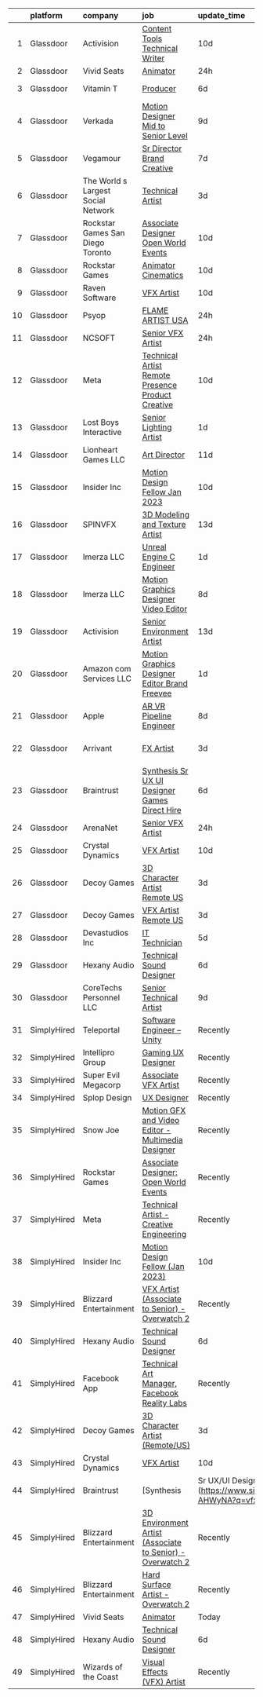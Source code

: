 

|    | platform    | company                            | job                                                                                                                                                                                                                                                                                                                                                                                                                                                                                                                                                                                                                                                                                                                                                                                                                                                                                                                                                                                                                                                                                                                                                                                                                                                                                                                                                                                                                                                                                     | update_time   | location           |
|---:|:------------|:-----------------------------------|:----------------------------------------------------------------------------------------------------------------------------------------------------------------------------------------------------------------------------------------------------------------------------------------------------------------------------------------------------------------------------------------------------------------------------------------------------------------------------------------------------------------------------------------------------------------------------------------------------------------------------------------------------------------------------------------------------------------------------------------------------------------------------------------------------------------------------------------------------------------------------------------------------------------------------------------------------------------------------------------------------------------------------------------------------------------------------------------------------------------------------------------------------------------------------------------------------------------------------------------------------------------------------------------------------------------------------------------------------------------------------------------------------------------------------------------------------------------------------------------|:--------------|:-------------------|
|  1 | Glassdoor   | Activision                         | [Content Tools Technical Writer](https://www.glassdoor.com/partner/jobListing.htm?pos=126&ao=1136043&s=58&guid=00000183211bc3789b706ac55ead0740&src=GD_JOB_AD&t=SR&vt=w&cs=1_664fbd71&cb=1662707811503&jobListingId=1008102725720&jrtk=3-0-1gcghngst2gpj001-1gcghngtgghqe800-676b2ac91bf4d530-)                                                                                                                                                                                                                                                                                                                                                                                                                                                                                                                                                                                                                                                                                                                                                                                                                                                                                                                                                                                                                                                                                                                                                                                         | 10d           | Woodland Hills, CA |
|  2 | Glassdoor   | Vivid Seats                        | [Animator](https://www.glassdoor.com/partner/jobListing.htm?pos=112&ao=1136043&s=58&guid=00000183211bc3789b706ac55ead0740&src=GD_JOB_AD&t=SR&vt=w&cs=1_6580c3aa&cb=1662707811502&jobListingId=1008126512823&jrtk=3-0-1gcghngst2gpj001-1gcghngtgghqe800-8e9d053226ae77e5-)                                                                                                                                                                                                                                                                                                                                                                                                                                                                                                                                                                                                                                                                                                                                                                                                                                                                                                                                                                                                                                                                                                                                                                                                               | 24h           | Remote             |
|  3 | Glassdoor   | Vitamin T                          | [Producer](https://www.glassdoor.com/partner/jobListing.htm?pos=107&ao=1110586&s=58&guid=00000183211bc3789b706ac55ead0740&src=GD_JOB_AD&t=SR&vt=w&cs=1_c9c03f67&cb=1662707811501&jobListingId=1008114178951&cpc=C4A69CCDBB3B9599&jrtk=3-0-1gcghngst2gpj001-1gcghngtgghqe800-e46064662fafb748--6NYlbfkN0DMrcEu7yrtATojKJA7cEzGQ3FdRGWLh0CZQInL4ECGI6k5tN82kdM0cJmh4vC7Gghphupef1cN6IlOTgMGADI-i2kb12ymzESQsmVIKdeBMrHVj1mVfahr3EwUgAel5KCeqATofhJbwCjg4rEUoGHyyaaRdvh7cQh_M0ZJBEp8KYGTy2tw2RU-KYnAGNnXZtRriXO1s9nzqrS6SZKukE-MUCFvhWqSEhCs1hs-43x5ludTlsAKTbMDs_uCe6tJ7cPNyVLz7o7R8OtMI5UxeLrsE5dEVB5ROWrjr4bcE5l-xFSU4tZPDZEzUac86Jz3m3tqirX6gx3ungURZN6A0_9berfSo-_rjFBlRJbTRC4u8wuI8W405QN7dZf3QMn7Bc5X_iJG1jEyQTlm8QjgY4t_J0JdHoafvRqMQEsx2ZPgqbAgW9Vep9j6etSg3bTqi3PcHoOBItEpXR8ANfn9J7IyPd6l_8fKZw0IznfcU8JjUw%3D%3D)                                                                                                                                                                                                                                                                                                                                                                                                                                                                                                                                                                                                                                                              | 6d            | Vancouver, WA      |
|  4 | Glassdoor   | Verkada                            | [Motion Designer  Mid to Senior Level ](https://www.glassdoor.com/partner/jobListing.htm?pos=116&ao=1136043&s=58&guid=00000183211bc3789b706ac55ead0740&src=GD_JOB_AD&t=SR&vt=w&cs=1_361cab30&cb=1662707811503&jobListingId=1008104746433&jrtk=3-0-1gcghngst2gpj001-1gcghngtgghqe800-397ae4dbae933a64-)                                                                                                                                                                                                                                                                                                                                                                                                                                                                                                                                                                                                                                                                                                                                                                                                                                                                                                                                                                                                                                                                                                                                                                                  | 9d            | San Mateo, CA      |
|  5 | Glassdoor   | Vegamour                           | [Sr  Director  Brand Creative](https://www.glassdoor.com/partner/jobListing.htm?pos=127&ao=1136043&s=58&guid=00000183211bc3789b706ac55ead0740&src=GD_JOB_AD&t=SR&vt=w&ea=1&cs=1_396a6a05&cb=1662707811504&jobListingId=1008112158548&jrtk=3-0-1gcghngst2gpj001-1gcghngtgghqe800-6bc459a77073c3d1-)                                                                                                                                                                                                                                                                                                                                                                                                                                                                                                                                                                                                                                                                                                                                                                                                                                                                                                                                                                                                                                                                                                                                                                                      | 7d            | Los Angeles, CA    |
|  6 | Glassdoor   | The World s Largest Social Network | [Technical Artist](https://www.glassdoor.com/partner/jobListing.htm?pos=105&ao=1110586&s=58&guid=00000183211bc3789b706ac55ead0740&src=GD_JOB_AD&t=SR&vt=w&ea=1&cs=1_b416da83&cb=1662707811502&jobListingId=1008119621893&cpc=444700D72F2ECBCE&jrtk=3-0-1gcghngst2gpj001-1gcghngtgghqe800-965fa4679203ee31--6NYlbfkN0DSgjPPcnEdvoK3uuxfISLALE6pB1FR7YSHOr_tSg5_QGIhoz_2VqUepdcKLBLI_zSAkyoPLr8SW3FfEkHJ_qiI5RDq0LiClGu-LULNv5_viEarxV8-MoCSseMuDOhubK7TesTYt27YKo8C_3i3iI14o1pk30q-Muxtdt3gnS2UzBPJhjqABA_TlvKGC6HFe8IeqQqbuAza_0359GxZDdf1prYPgMRiyIN72CnbKq4dIYk7bViVf3GKnM7BrEMe0rwvH25vJ3kICPwJ0twAibFAm-kCHJ4CJ0te5J-hOPU9zWBefarhcIXN02FteVJBz--h5Cbk3m57WfD84XfurQ8SajyFMjm96esIBh9e3fHhU0OWQyOxL2m9ymhjUf74YWwqOk8uBw0-svI0_TZ4UprXsxjxSvp2P02cXfZ-JuCBT1rIJwCyIsvEbwZnjmUzlnVW3zrIdponOVN5LQJWQows7K2GHTzpu8p7w42ca04qDEX0gzHHM2egubGaFQ6EUCJjGl4TxFLWxnSGTdQKb_Oa8QChdcBZ9uN50jHxjGtm2sPeKwdc5eCpU4yuhbGd8T4YHGOTeyEgm2_oYbqOYvTA)                                                                                                                                                                                                                                                                                                                                                                                                                                                                                                                                             | 3d            | Houston, TX        |
|  7 | Glassdoor   | Rockstar Games San Diego   Toronto | [Associate Designer  Open World Events](https://www.glassdoor.com/partner/jobListing.htm?pos=118&ao=1136043&s=58&guid=00000183211bc3789b706ac55ead0740&src=GD_JOB_AD&t=SR&vt=w&cs=1_779adcb9&cb=1662707811503&jobListingId=1008102778305&jrtk=3-0-1gcghngst2gpj001-1gcghngtgghqe800-edd47d18117b78ca-)                                                                                                                                                                                                                                                                                                                                                                                                                                                                                                                                                                                                                                                                                                                                                                                                                                                                                                                                                                                                                                                                                                                                                                                  | 10d           | Carlsbad, CA       |
|  8 | Glassdoor   | Rockstar Games                     | [Animator  Cinematics](https://www.glassdoor.com/partner/jobListing.htm?pos=124&ao=1136043&s=58&guid=00000183211bc3789b706ac55ead0740&src=GD_JOB_AD&t=SR&vt=w&ea=1&cs=1_49eeabca&cb=1662707811503&jobListingId=1008102011255&jrtk=3-0-1gcghngst2gpj001-1gcghngtgghqe800-b9521cc576e08ed7-)                                                                                                                                                                                                                                                                                                                                                                                                                                                                                                                                                                                                                                                                                                                                                                                                                                                                                                                                                                                                                                                                                                                                                                                              | 10d           | Carlsbad, CA       |
|  9 | Glassdoor   | Raven Software                     | [VFX Artist](https://www.glassdoor.com/partner/jobListing.htm?pos=128&ao=1136043&s=58&guid=00000183211bc3789b706ac55ead0740&src=GD_JOB_AD&t=SR&vt=w&cs=1_15954df9&cb=1662707811504&jobListingId=1008100457468&jrtk=3-0-1gcghngst2gpj001-1gcghngtgghqe800-80d71cb4fdf571c7-)                                                                                                                                                                                                                                                                                                                                                                                                                                                                                                                                                                                                                                                                                                                                                                                                                                                                                                                                                                                                                                                                                                                                                                                                             | 10d           | Middleton, WI      |
| 10 | Glassdoor   | Psyop                              | [FLAME ARTIST  USA ](https://www.glassdoor.com/partner/jobListing.htm?pos=122&ao=1136043&s=58&guid=00000183211bc3789b706ac55ead0740&src=GD_JOB_AD&t=SR&vt=w&cs=1_1a0dff9a&cb=1662707811503&jobListingId=1008127903946&jrtk=3-0-1gcghngst2gpj001-1gcghngtgghqe800-a132f7ac49e6d83b-)                                                                                                                                                                                                                                                                                                                                                                                                                                                                                                                                                                                                                                                                                                                                                                                                                                                                                                                                                                                                                                                                                                                                                                                                     | 24h           | New York, NY       |
| 11 | Glassdoor   | NCSOFT                             | [Senior VFX Artist](https://www.glassdoor.com/partner/jobListing.htm?pos=111&ao=1136043&s=58&guid=00000183211bc3789b706ac55ead0740&src=GD_JOB_AD&t=SR&vt=w&ea=1&cs=1_79ba818a&cb=1662707811502&jobListingId=1008127732861&jrtk=3-0-1gcghngst2gpj001-1gcghngtgghqe800-d473e9d297ca0c28-)                                                                                                                                                                                                                                                                                                                                                                                                                                                                                                                                                                                                                                                                                                                                                                                                                                                                                                                                                                                                                                                                                                                                                                                                 | 24h           | Bellevue, WA       |
| 12 | Glassdoor   | Meta                               | [Technical Artist   Remote Presence Product Creative](https://www.glassdoor.com/partner/jobListing.htm?pos=102&ao=1110586&s=58&guid=00000183211bc3789b706ac55ead0740&src=GD_JOB_AD&t=SR&vt=w&cs=1_8ec3f90a&cb=1662707811500&jobListingId=1008101171105&cpc=6193B0C32834B022&jrtk=3-0-1gcghngst2gpj001-1gcghngtgghqe800-85467b230cdb1f12--6NYlbfkN0DYl4UJW4r1Vl7FEn6T9F-rD9lpC-0oMJVSiWjK_MGUd8e8cHXcpv6KPyjLHZEfqkUqQ3MUZpLff_3c0NCOOAZfaaadDCk6VInjisDfU2K-59ShlDbp3VlJNHySlmqBD-U2eTsVMZDd-pjKhVEqyrrRF1i1GL51CwZw25K3ERkALNiJlucmfi0pTVRmXosyZT7Yea3Fjn7zFaAf4zeXEVvJgvCq6QAZBdY1hd_abkCtdMoRClMyiGcNoNOkEK_kKsdi3h9jRGmZ-yiTUB-Nk_6h1ZRC1CZR91p-pEbJyVSz4WvjhM_vCiqPswLQit2iecxDNqhRkaUxv0R4YAISLp3RF0B75H0Cto4DCBzercWMtvYjz_yFeoUOptKvbRLISul9e3CTRsMy95SmFNOdiZFA6_dlF0eFZlPerBzhDALslzBQnEi45VrTe9XzSPUBJCN2XDZ-IayxSMMM6kcCPraNYPtsH2QwXIVDfKYRuLS4jiRPD2kG6-JpI3KVRisOheFuhUxYbQwSuGdmLKhcTNRoYPd89GuMhmW_AQwyL0T-xPaPBlEwSbn9_OWB84ISPXcjHG_zFURXjrwpAbdPRVsKKMn9Py5O39w_yo3dHg4D6YufsKa_0NELE3WtqfE-8VEQ-T64phdOa8pCmYcsug-1gMw7MFlBBqpwxd0MWm1-SSTDL9vg1a9hshiyg3pO0Y-Gi2b2ZICBMfGEKNKT42-pdYYwrJyIpcSdZ2BgEHhMc_SyHhLcylBUjIaSBeY_OJoM0WHIBzGP_ufDDueJQvrIsJIJWz2NFCRjfzIM_-pKK-uy5KOyVYQXo9X58qnhK2qdOsJVuRae94E7ADWqTDa5bM1kEPpPldxFMOhmDMsTkhrZPRx1ZxBIe8xrpXBBumpxqt344Rto6qflhanRvTNAWzpytlk-6tIxBA1mEoNTO2f-_xnsaa1q35AljpSkWylGJVMU2uwU5baNvgqkQIVr018aDrSCirduwrMBM57bIOuTX4IS3KKxxhPSEhEqhaCBRTFGsHNmVuG_mvRgHtZUnOcQ3Db9VjxtJdJjCU654TiK-Oqicl5O71OZbdrpP38%3D) | 10d           | Remote             |
| 13 | Glassdoor   | Lost Boys Interactive              | [Senior Lighting Artist](https://www.glassdoor.com/partner/jobListing.htm?pos=123&ao=1136043&s=58&guid=00000183211bc3789b706ac55ead0740&src=GD_JOB_AD&t=SR&vt=w&ea=1&cs=1_fc5393c1&cb=1662707811503&jobListingId=1008124948273&jrtk=3-0-1gcghngst2gpj001-1gcghngtgghqe800-26a4a2f30f46c7ef-)                                                                                                                                                                                                                                                                                                                                                                                                                                                                                                                                                                                                                                                                                                                                                                                                                                                                                                                                                                                                                                                                                                                                                                                            | 1d            | Remote             |
| 14 | Glassdoor   | Lionheart Games  LLC               | [Art Director](https://www.glassdoor.com/partner/jobListing.htm?pos=129&ao=1136043&s=58&guid=00000183211bc3789b706ac55ead0740&src=GD_JOB_AD&t=SR&vt=w&ea=1&cs=1_d656905c&cb=1662707811504&jobListingId=1008098999030&jrtk=3-0-1gcghngst2gpj001-1gcghngtgghqe800-17046921e110a5c4-)                                                                                                                                                                                                                                                                                                                                                                                                                                                                                                                                                                                                                                                                                                                                                                                                                                                                                                                                                                                                                                                                                                                                                                                                      | 11d           | Atlanta, GA        |
| 15 | Glassdoor   | Insider Inc                        | [Motion Design Fellow  Jan 2023 ](https://www.glassdoor.com/partner/jobListing.htm?pos=113&ao=1136043&s=58&guid=00000183211bc3789b706ac55ead0740&src=GD_JOB_AD&t=SR&vt=w&ea=1&cs=1_166ceeed&cb=1662707811502&jobListingId=1008101574766&jrtk=3-0-1gcghngst2gpj001-1gcghngtgghqe800-eab21f1c50ba1ea1-)                                                                                                                                                                                                                                                                                                                                                                                                                                                                                                                                                                                                                                                                                                                                                                                                                                                                                                                                                                                                                                                                                                                                                                                   | 10d           | New York, NY       |
| 16 | Glassdoor   | SPINVFX                            | [3D Modeling and Texture Artist](https://www.glassdoor.com/partner/jobListing.htm?pos=130&ao=1136043&s=58&guid=00000183211bc3789b706ac55ead0740&src=GD_JOB_AD&t=SR&vt=w&ea=1&cs=1_a6ad2965&cb=1662707811504&jobListingId=1008097405793&jrtk=3-0-1gcghngst2gpj001-1gcghngtgghqe800-1e2fcc9994e6f81c-)                                                                                                                                                                                                                                                                                                                                                                                                                                                                                                                                                                                                                                                                                                                                                                                                                                                                                                                                                                                                                                                                                                                                                                                    | 13d           | Atlanta, GA        |
| 17 | Glassdoor   | Imerza  LLC                        | [Unreal Engine   C   Engineer](https://www.glassdoor.com/partner/jobListing.htm?pos=120&ao=1136043&s=58&guid=00000183211bc3789b706ac55ead0740&src=GD_JOB_AD&t=SR&vt=w&ea=1&cs=1_2496fe5e&cb=1662707811503&jobListingId=1008122462070&jrtk=3-0-1gcghngst2gpj001-1gcghngtgghqe800-e87ac44f608c4a3b-)                                                                                                                                                                                                                                                                                                                                                                                                                                                                                                                                                                                                                                                                                                                                                                                                                                                                                                                                                                                                                                                                                                                                                                                      | 1d            | Remote             |
| 18 | Glassdoor   | Imerza  LLC                        | [Motion Graphics Designer Video Editor](https://www.glassdoor.com/partner/jobListing.htm?pos=121&ao=1136043&s=58&guid=00000183211bc3789b706ac55ead0740&src=GD_JOB_AD&t=SR&vt=w&ea=1&cs=1_11d0f2d7&cb=1662707811503&jobListingId=1008105690658&jrtk=3-0-1gcghngst2gpj001-1gcghngtgghqe800-b36b153b278ae673-)                                                                                                                                                                                                                                                                                                                                                                                                                                                                                                                                                                                                                                                                                                                                                                                                                                                                                                                                                                                                                                                                                                                                                                             | 8d            | Sarasota, FL       |
| 19 | Glassdoor   | Activision                         | [Senior Environment Artist](https://www.glassdoor.com/partner/jobListing.htm?pos=125&ao=1136043&s=58&guid=00000183211bc3789b706ac55ead0740&src=GD_JOB_AD&t=SR&vt=w&cs=1_81f0071c&cb=1662707811503&jobListingId=1008097667758&jrtk=3-0-1gcghngst2gpj001-1gcghngtgghqe800-06e591efec8458f7-)                                                                                                                                                                                                                                                                                                                                                                                                                                                                                                                                                                                                                                                                                                                                                                                                                                                                                                                                                                                                                                                                                                                                                                                              | 13d           | Foster City, CA    |
| 20 | Glassdoor   | Amazon com Services LLC            | [Motion Graphics Designer   Editor  Brand  Freevee](https://www.glassdoor.com/partner/jobListing.htm?pos=109&ao=1136043&s=58&guid=00000183211bc3789b706ac55ead0740&src=GD_JOB_AD&t=SR&vt=w&cs=1_f20f91f4&cb=1662707811502&jobListingId=1008123980156&jrtk=3-0-1gcghngst2gpj001-1gcghngtgghqe800-4b03b318c5df0565-)                                                                                                                                                                                                                                                                                                                                                                                                                                                                                                                                                                                                                                                                                                                                                                                                                                                                                                                                                                                                                                                                                                                                                                      | 1d            | Culver City, CA    |
| 21 | Glassdoor   | Apple                              | [AR VR Pipeline Engineer](https://www.glassdoor.com/partner/jobListing.htm?pos=104&ao=1110586&s=58&guid=00000183211bc3789b706ac55ead0740&src=GD_JOB_AD&t=SR&vt=w&cs=1_d6823096&cb=1662707811501&jobListingId=1008105396645&cpc=AC285F3A3ECA6BB0&jrtk=3-0-1gcghngst2gpj001-1gcghngtgghqe800-c9ac99f385a34465--6NYlbfkN0BvKrLyj5gPmtZO9T8euul8TCxuuKNOtzRJOomxnwSEodTz2Bc-sPZlbtkML8D-m4rJEUgS2vPkgOVI7njqcyrxX869DpGye6ixWwn10iahY1e7v0vW0_yEUbkFwIQL54u2pH-wLan3uP1QN0-cDeLNaBnyjyJWVWVGubk5DmRA8Nys5PzIWkWXcuu1LDV3oW6A-31W_TI3vp85MYqoXuVS0QuZ7sHbp1Jl4PAwIrtTGUC-VSTLfWfnluH0be6EY9CVun8INg6NoJ7gboqRh9xZYfDG022r59A9n_d8yFZUbkzUTxun1R4YkF9SV9S8k0K7U0dHJx2pJbby5Tea1UTsbErnsxDxQkcXnHRxtHm_YS0w9xNZPhk3cn4jeqUBCUI0Nelb30b7a_4kconTJwN6KVT_WkmoDis1bGoANQmLdEovotExL_12YxomZphc0KqZPRAyA18HR4cnmIfFnNonvEpZTmwq16bijLFN9kQxNG_5V7h_KEX-6-C1bDeCgx7rjWau8Oo6SDfIr-bW9gMQuwtPmyTi6w6DYNqyLWta67P5fA6wWKLFEG7TwvR5bHdP8AAj2snFBlcNd5_wyVbu7dWrtijzjQgHq9EKgRuEJjLP4SO0iZQmWw7O9kHNetIkdj83UB3bbET2vIyRlu3S1flD5WiVPfHcbKnHaJRL94bcWSZxa8W9y8OiqJRXmfSVTuNFRfhXNgWHFg5m6PA_A3FPLJ8gR-NbZAwV9EDgypytgwuP_1OwYWyWD85f21EXxgPu1Epo9hBovSPGnMSamU96IF_xoH7BCWBEvj3gLfu7zGXyaQnHvWO8RwbK0Wuwl3UdQ0QaTRXfFomOkeTv3xXQUAIZA4EowOXnNg0n_2mSfRzZ-UTUMqWznkeLNhZ22-adFeomGe41PUCNvwYPR2m1wVUROGErLm3eqglJfEekYPGRN1iQKGdGkw8_HoRz7GcivrQBPw%3D%3D)                                                                                                                                               | 8d            | Boulder, CO        |
| 22 | Glassdoor   | Arrivant                           | [FX Artist](https://www.glassdoor.com/partner/jobListing.htm?pos=106&ao=1110586&s=58&guid=00000183211bc3789b706ac55ead0740&src=GD_JOB_AD&t=SR&vt=w&ea=1&cs=1_d05fb8f0&cb=1662707811502&jobListingId=1008119621946&cpc=A65DF3A704A48F9B&jrtk=3-0-1gcghngst2gpj001-1gcghngtgghqe800-ac82a088f2bbb71d--6NYlbfkN0DSgjPPcnEdvoK3uuxfISLALE6pB1FR7YSHOr_tSg5_QGIhoz_2VqUepdcKLBLI_zSAkyoPLr8SW9iKfB6CY2csLDQCI-CTxuWCHasd1YCjiugAsqX-pO9f2Hd2ZSEJof0DqIzW84g9N4rygPxViI8f8nJTTJpsAlbcVAyxPw9juKLZkSpPJ6bLf2pTqFrzbZa-H_CuM17zRMbhgMGGNSLpmN65bHJypWrG5QcWgtYrB1uzSKvwhfLULqxsID-QNjeGDze5_IScESxRTjfx4lAYrUm1S8tAfCtTPI-Mr9E7OK85iqTJvOW9l_LAY0WX7SxPw40FsQpAH-fq-XMRYXZggvRou4rsLcYrTlhZQIZD9YxG9mhh6ZEcba1D3wOvMXK910Kipr1v8J2q_ViJ-KNgCt9JEjYg1lb9dtc-4RaWRo5k5UdpI4dmNWOHm_HPSy7GtI2dsJD5-9NCF3GgKc0FOEz6wrlp9TfMNNhSwb4SOq0TTa7vSkkvijt-jUNpEGFwU5C_xHIwPg6tgXzcD1-VCqXVD3nOdxHMwnonA33nazSmGQ18u19JukL3Z3ELeCu5HQJOindA7A%3D%3D)                                                                                                                                                                                                                                                                                                                                                                                                                                                                                                                                                        | 3d            | Los Angeles, CA    |
| 23 | Glassdoor   | Braintrust                         | [Synthesis   Sr UX UI Designer   Games  Direct Hire ](https://www.glassdoor.com/partner/jobListing.htm?pos=114&ao=1136043&s=58&guid=00000183211bc3789b706ac55ead0740&src=GD_JOB_AD&t=SR&vt=w&ea=1&cs=1_6c371aa9&cb=1662707811503&jobListingId=1008115081943&jrtk=3-0-1gcghngst2gpj001-1gcghngtgghqe800-cb466c99ba1096a6-)                                                                                                                                                                                                                                                                                                                                                                                                                                                                                                                                                                                                                                                                                                                                                                                                                                                                                                                                                                                                                                                                                                                                                               | 6d            | San Francisco, CA  |
| 24 | Glassdoor   | ArenaNet                           | [Senior VFX Artist](https://www.glassdoor.com/partner/jobListing.htm?pos=117&ao=1136043&s=58&guid=00000183211bc3789b706ac55ead0740&src=GD_JOB_AD&t=SR&vt=w&cs=1_22efb969&cb=1662707811503&jobListingId=1008127732862&jrtk=3-0-1gcghngst2gpj001-1gcghngtgghqe800-e30a801131ccff1a-)                                                                                                                                                                                                                                                                                                                                                                                                                                                                                                                                                                                                                                                                                                                                                                                                                                                                                                                                                                                                                                                                                                                                                                                                      | 24h           | Bellevue, WA       |
| 25 | Glassdoor   | Crystal Dynamics                   | [VFX Artist](https://www.glassdoor.com/partner/jobListing.htm?pos=119&ao=1136043&s=58&guid=00000183211bc3789b706ac55ead0740&src=GD_JOB_AD&t=SR&vt=w&cs=1_d290291e&cb=1662707811503&jobListingId=1008101904761&jrtk=3-0-1gcghngst2gpj001-1gcghngtgghqe800-359a3b3d4e54b3b2-)                                                                                                                                                                                                                                                                                                                                                                                                                                                                                                                                                                                                                                                                                                                                                                                                                                                                                                                                                                                                                                                                                                                                                                                                             | 10d           | San Mateo, CA      |
| 26 | Glassdoor   | Decoy Games                        | [3D Character Artist  Remote US ](https://www.glassdoor.com/partner/jobListing.htm?pos=115&ao=1136043&s=58&guid=00000183211bc3789b706ac55ead0740&src=GD_JOB_AD&t=SR&vt=w&ea=1&cs=1_947868e3&cb=1662707811503&jobListingId=1008119531457&jrtk=3-0-1gcghngst2gpj001-1gcghngtgghqe800-05c7a5da54b0c7af-)                                                                                                                                                                                                                                                                                                                                                                                                                                                                                                                                                                                                                                                                                                                                                                                                                                                                                                                                                                                                                                                                                                                                                                                   | 3d            | Boston, MA         |
| 27 | Glassdoor   | Decoy Games                        | [VFX Artist  Remote US ](https://www.glassdoor.com/partner/jobListing.htm?pos=110&ao=1136043&s=58&guid=00000183211bc3789b706ac55ead0740&src=GD_JOB_AD&t=SR&vt=w&ea=1&cs=1_8b57d494&cb=1662707811502&jobListingId=1008119531424&jrtk=3-0-1gcghngst2gpj001-1gcghngtgghqe800-53023307d43a3103-)                                                                                                                                                                                                                                                                                                                                                                                                                                                                                                                                                                                                                                                                                                                                                                                                                                                                                                                                                                                                                                                                                                                                                                                            | 3d            | Boston, MA         |
| 28 | Glassdoor   | Devastudios  Inc                   | [IT Technician](https://www.glassdoor.com/partner/jobListing.htm?pos=103&ao=1110586&s=58&guid=00000183211bc3789b706ac55ead0740&src=GD_JOB_AD&t=SR&vt=w&ea=1&cs=1_723dc395&cb=1662707811501&jobListingId=1008115871255&cpc=F583A5AE0DDDFE3A&jrtk=3-0-1gcghngst2gpj001-1gcghngtgghqe800-b947cb33a3699aef--6NYlbfkN0BrAyOcda9cxaPfQioYQb5UdI4RVuZ6S7Mpu1vMSUf88cPowUfqWfnO8CrJyPpoH0WTTXwQYN6nD6z5yg6WX1A7vSN-BfWULAgCtVYJ2ZMlloo80d28LDed7hr_t0j8qPuvKHglyUqes2u1qwoBRg1eAO14R0XkUGKh46ikUH6jbHxlNFuJbq0MxjxOLEf6PLSK2lh0IHx2nAMAmPYOOof53WwuKA4XVYP5CRht0sfPs4vxqQJdhnKps_08uE0yfb-bSm7_-GLyCjy6fD_bNYoqGdw-A2_rCM-04yMrSzgStLGxFBEoaIgd_AmW8xHIwSlcN_8b3rJNzrEdL7lKlwK5jhIiD5yB9N9mZqeO-IpYE7Lyp8ac9PYgJyUMyuhLU2wJ1DezLGlMls1OCYxevwT8ZQ6bonjGSXEwRHGbgj4u5mF8jq94PjbfCjFvHmg0FFIfjA55ptPsxWtt5nzecP6Te06JOZA0Uz0gBeSp_G44JFXLeYwFHAUN)                                                                                                                                                                                                                                                                                                                                                                                                                                                                                                                                                                                                                                                | 5d            | Santa Monica, CA   |
| 29 | Glassdoor   | Hexany Audio                       | [Technical Sound Designer](https://www.glassdoor.com/partner/jobListing.htm?pos=101&ao=1110586&s=58&guid=00000183211bc3789b706ac55ead0740&src=GD_JOB_AD&t=SR&vt=w&ea=1&cs=1_1365c913&cb=1662707811500&jobListingId=1008114321181&cpc=18C9CE28155C17C5&jrtk=3-0-1gcghngst2gpj001-1gcghngtgghqe800-0ac8534fda25569b--6NYlbfkN0CFC62QAxPlQDUanI3CInFwDfLuR7bBing2k-9qaB2Sgc7mfRdyTz-EnIjEcjqKoAh4_ZZLLwyGjkgqwi6svkxAivLIJAIQwILeIjbqoOs_xRSKFIya7sfTf_opYwReedpv9fbyaMfagL_ldIDi899DzamSPVTzKUQ6FBR6yrjTDkrfgnIyK-QPQNkykjuk2w-9cXUrZJP_4_C0M0csBCuVkGF4U4K_Mbf2w_YYrIFmFJXCgS28Qavh6T3bnG0Sv41Y6EXlSefjoGnwEIcbE-mUEJuuSGed1PiIybYSpUxbpQDSAt7r3Ur4SESlsxvXbgnFhgWONakGnjOsBlfebuCpJSx4koqW2lSIDiIaUwiYj2vZh77UcP2rvi2ATQpVUcvvccv3uyGPpNsPTZr7LI4dKJsAqw3jXVhB7udRZPFNZu8awtNub4UMQ1QKYORKH3lkyBuMugfCw7yT-pbYth_EwoU5sLkTcScr5uz9wVgjeav9EmGWUzX9_at4hn80qGA%3D)                                                                                                                                                                                                                                                                                                                                                                                                                                                                                                                                                                                                                       | 6d            | Bell Gardens, CA   |
| 30 | Glassdoor   | CoreTechs Personnel LLC            | [Senior Technical Artist](https://www.glassdoor.com/partner/jobListing.htm?pos=108&ao=1110586&s=58&guid=00000183211bc3789b706ac55ead0740&src=GD_JOB_AD&t=SR&vt=w&ea=1&cs=1_487800f1&cb=1662707811502&jobListingId=1008104410229&cpc=3BA4CE39D5B5DEF5&jrtk=3-0-1gcghngst2gpj001-1gcghngtgghqe800-9a1a09ce397e4f7c--6NYlbfkN0DS-qNFXfGJbucVNqZuJyBAHUgn-Jk7BOIC44-eEj99OJbaIw5DPx7zYc0LJqAtR8MT3U-ZkZo0stYIRl40VjZHXuRKcFCORMuvW3oNvSMhkwMyDs0UmZZCmgbiJ2hsrSO2GhYNUyJHdQ85NaJ6xsZzAcy1QcTJXjpfNNq8JE7qRAquxOd-r1zvNQ4WjTPlocLnVsJvGEG8AMUlBKZefK6no8mGk7676J3IQu0CPhKBH13GvNhh0paWC1xngk-idKBFtRExGBPb4PgaXM4d0raMSYUWHcPXdo_DgNeSfAgrlS1qc1HXXusRxnIcmzllKnmq8-t3r1JpgJoPD-iIxB-9bNCE7OZQ33knLGzZlG4WNQc2PMgYvk13nrkWudoxGPQDi-aDb17e5Xnacl2zJLsmDPGrrGzV36RkTYjTE1f_xS7Jr1ND9YMR-ooiEqP_u_vJa641_EKBejrf85YC68ud1kuuLtiq6yV3DaID98MV-HLq5sL2VHKLeq9VFk8GBPY%3D)                                                                                                                                                                                                                                                                                                                                                                                                                                                                                                                                                                                                                        | 9d            | Redwood City, CA   |
| 31 | SimplyHired | Teleportal                         | [Software Engineer – Unity](https://www.simplyhired.com/job/U01SrNCdaTYrZ4QRxBfL5yHDd4v1jD1-oTLFHKeuSIyfvwU1yzfxvQ?q=vfx+designer)                                                                                                                                                                                                                                                                                                                                                                                                                                                                                                                                                                                                                                                                                                                                                                                                                                                                                                                                                                                                                                                                                                                                                                                                                                                                                                                                                      | Recently      | Culver City, CA    |
| 32 | SimplyHired | Intellipro Group                   | [Gaming UX Designer](https://www.simplyhired.com/job/GCrsGjLD2pf_v4I-QEFJst6PyfrEzXiV4myx4i3f9_DhC97k7JSCDw?q=vfx+designer)                                                                                                                                                                                                                                                                                                                                                                                                                                                                                                                                                                                                                                                                                                                                                                                                                                                                                                                                                                                                                                                                                                                                                                                                                                                                                                                                                             | Recently      | Remote             |
| 33 | SimplyHired | Super Evil Megacorp                | [Associate VFX Artist](https://www.simplyhired.com/job/5tqWiNMGyzWwJTKg3SPC9Fc6-abUcUgtFYVMogkAO9N94q1jrXa-gg?q=vfx+designer)                                                                                                                                                                                                                                                                                                                                                                                                                                                                                                                                                                                                                                                                                                                                                                                                                                                                                                                                                                                                                                                                                                                                                                                                                                                                                                                                                           | Recently      | San Mateo, CA      |
| 34 | SimplyHired | Splop Design                       | [UX Designer](https://www.simplyhired.com/job/1QHEzY9K1JXcQD1-GL3_WWJcrMmo04UHCFVW21Nf2GCPgE1NLGUROQ?q=vfx+designer)                                                                                                                                                                                                                                                                                                                                                                                                                                                                                                                                                                                                                                                                                                                                                                                                                                                                                                                                                                                                                                                                                                                                                                                                                                                                                                                                                                    | Recently      | Remote             |
| 35 | SimplyHired | Snow Joe                           | [Motion GFX and Video Editor - Multimedia Designer](https://www.simplyhired.com/job/HVMBdr8b-igGIhhIJ2JTxOIvspmn-MTBjFfJSBLKydVFxUwzfpgZ3Q?q=vfx+designer)                                                                                                                                                                                                                                                                                                                                                                                                                                                                                                                                                                                                                                                                                                                                                                                                                                                                                                                                                                                                                                                                                                                                                                                                                                                                                                                              | Recently      | Hoboken, NJ        |
| 36 | SimplyHired | Rockstar Games                     | [Associate Designer: Open World Events](https://www.simplyhired.com/job/vdV8vlT3gviLv2JCIKjxS72bf-KmVFeMRA0oYSRtEaTI4YyrugfY7Q?q=vfx+designer)                                                                                                                                                                                                                                                                                                                                                                                                                                                                                                                                                                                                                                                                                                                                                                                                                                                                                                                                                                                                                                                                                                                                                                                                                                                                                                                                          | Recently      | Carlsbad, CA       |
| 37 | SimplyHired | Meta                               | [Technical Artist - Creative Engineering](https://www.simplyhired.com/job/Pa6ndhnIFK_poiw-w9yjCipXsEgr7eoDEKyBLq7T_neT3XGIdDFXtg?q=vfx+designer)                                                                                                                                                                                                                                                                                                                                                                                                                                                                                                                                                                                                                                                                                                                                                                                                                                                                                                                                                                                                                                                                                                                                                                                                                                                                                                                                        | Recently      | Burlingame, CA     |
| 38 | SimplyHired | Insider Inc                        | [Motion Design Fellow (Jan 2023)](https://www.simplyhired.com/job/pmYeYtm8-jU5dXg2CxnkZdS5y4mzMQ99BQJbxZQfc1pYkdsoUFeyeA?q=vfx+designer)                                                                                                                                                                                                                                                                                                                                                                                                                                                                                                                                                                                                                                                                                                                                                                                                                                                                                                                                                                                                                                                                                                                                                                                                                                                                                                                                                | 10d           | New York, NY       |
| 39 | SimplyHired | Blizzard Entertainment             | [VFX Artist (Associate to Senior) - Overwatch 2](https://www.simplyhired.com/job/2d70J5UkkZ2YmvlvJfcaEqf0vVFEZwLt57euRMmQlk3Afx_2Q_gYzw?q=vfx+designer)                                                                                                                                                                                                                                                                                                                                                                                                                                                                                                                                                                                                                                                                                                                                                                                                                                                                                                                                                                                                                                                                                                                                                                                                                                                                                                                                 | Recently      | Irvine, CA         |
| 40 | SimplyHired | Hexany Audio                       | [Technical Sound Designer](https://www.simplyhired.com/job/iD9HzTTZ2IYC2pBE2fqT2eCkfmWXGaM5qD7yfsUft_olx4lh9pYVaw?q=vfx+designer)                                                                                                                                                                                                                                                                                                                                                                                                                                                                                                                                                                                                                                                                                                                                                                                                                                                                                                                                                                                                                                                                                                                                                                                                                                                                                                                                                       | 6d            | Bell Gardens, CA   |
| 41 | SimplyHired | Facebook App                       | [Technical Art Manager, Facebook Reality Labs](https://www.simplyhired.com/job/0wb-CrMyDFk0BUxysm3wPOzxLD4jqXyPndqGJQZmzv3FF6NptjtXlQ?q=vfx+designer)                                                                                                                                                                                                                                                                                                                                                                                                                                                                                                                                                                                                                                                                                                                                                                                                                                                                                                                                                                                                                                                                                                                                                                                                                                                                                                                                   | Recently      | Burlingame, CA     |
| 42 | SimplyHired | Decoy Games                        | [3D Character Artist (Remote/US)](https://www.simplyhired.com/job/2pdzH7NW4b6HupBXXwMD-TzjHUzZYN3gk_wk0itLAnARFJpOKKvVpA?q=vfx+designer)                                                                                                                                                                                                                                                                                                                                                                                                                                                                                                                                                                                                                                                                                                                                                                                                                                                                                                                                                                                                                                                                                                                                                                                                                                                                                                                                                | 3d            | Boston, MA         |
| 43 | SimplyHired | Crystal Dynamics                   | [VFX Artist](https://www.simplyhired.com/job/qzyv9gyJsP1poLhEng6fywpFWb-qXUVNyg2ezwLKxC6ytzTt7ZhLQQ?q=vfx+designer)                                                                                                                                                                                                                                                                                                                                                                                                                                                                                                                                                                                                                                                                                                                                                                                                                                                                                                                                                                                                                                                                                                                                                                                                                                                                                                                                                                     | 10d           | San Mateo, CA      |
| 44 | SimplyHired | Braintrust                         | [Synthesis | Sr UX/UI Designer - Games (Direct Hire)](https://www.simplyhired.com/job/nbz8PVFxwSI9hPYzaK0xLURahAQoN6DKu5AaOrHLl8Xxu0m-AHWyNA?q=vfx+designer)                                                                                                                                                                                                                                                                                                                                                                                                                                                                                                                                                                                                                                                                                                                                                                                                                                                                                                                                                                                                                                                                                                                                                                                                                                                                                                                            | 6d            | San Francisco, CA  |
| 45 | SimplyHired | Blizzard Entertainment             | [3D Environment Artist (Associate to Senior) - Overwatch 2](https://www.simplyhired.com/job/pw88DtF0EULjjFMy83MMr_Hg0HBZII6DCgYGL9C12joglMD-Z-Xwnw?q=vfx+designer)                                                                                                                                                                                                                                                                                                                                                                                                                                                                                                                                                                                                                                                                                                                                                                                                                                                                                                                                                                                                                                                                                                                                                                                                                                                                                                                      | Recently      | Irvine, CA         |
| 46 | SimplyHired | Blizzard Entertainment             | [Hard Surface Artist - Overwatch 2](https://www.simplyhired.com/job/6UbuxcizWm0FGl0VWvCtYyHq-2-jjcWZ_YsxRvD4XaS9M8_zOx_FMA?q=vfx+designer)                                                                                                                                                                                                                                                                                                                                                                                                                                                                                                                                                                                                                                                                                                                                                                                                                                                                                                                                                                                                                                                                                                                                                                                                                                                                                                                                              | Recently      | Irvine, CA         |
| 47 | SimplyHired | Vivid Seats                        | [Animator](https://www.simplyhired.com/job/9LdaA5JzRZXimXVw_jp0zXbrVVawjMcZP3GpCD7ZW8x2PAndkIKH1Q?q=vfx+designer)                                                                                                                                                                                                                                                                                                                                                                                                                                                                                                                                                                                                                                                                                                                                                                                                                                                                                                                                                                                                                                                                                                                                                                                                                                                                                                                                                                       | Today         | Remote             |
| 48 | SimplyHired | Hexany Audio                       | [Technical Sound Designer](https://www.simplyhired.com/job/iD9HzTTZ2IYC2pBE2fqT2eCkfmWXGaM5qD7yfsUft_olx4lh9pYVaw?q=vfx+designer)                                                                                                                                                                                                                                                                                                                                                                                                                                                                                                                                                                                                                                                                                                                                                                                                                                                                                                                                                                                                                                                                                                                                                                                                                                                                                                                                                       | 6d            | Bell Gardens, CA   |
| 49 | SimplyHired | Wizards of the Coast               | [Visual Effects (VFX) Artist](https://www.simplyhired.com/job/CGky2sEpE6859VyUTUMNDFCC-G0jqBMyU8MV_bN6ZFLpER6i_gsThw?q=vfx+designer)                                                                                                                                                                                                                                                                                                                                                                                                                                                                                                                                                                                                                                                                                                                                                                                                                                                                                                                                                                                                                                                                                                                                                                                                                                                                                                                                                    | Recently      | Renton, WA         |